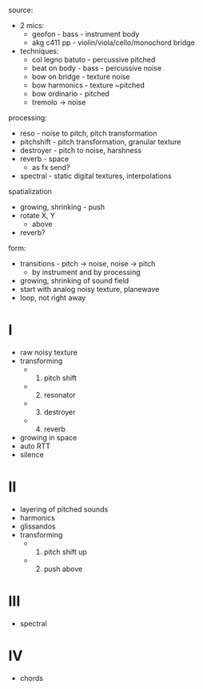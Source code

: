 source: 
- 2 mics: 
    - geofon - bass - instrument body
    - akg c411 pp - violin/viola/cello/monochord bridge
- techniques:
    - col legno batuto - percussive pitched
    - beat on body - bass - percussive noise
    - bow on bridge - texture noise
    - bow harmonics - texture ~pitched 
    - bow ordinario - pitched
    - tremolo -> noise

processing:
- reso - noise to pitch, pitch transformation
- pitchshift - pitch transformation, granular texture
- destroyer - pitch to noise, harshness
- reverb - space
    - as fx send?
- spectral - static digital textures, interpolations

spatialization
- growing, shrinking - push
- rotate X, Y
    - above
- reverb?

form:
- transitions - pitch -> noise, noise -> pitch
    - by instrument and by processing
- growing, shrinking of sound field
- start with analog noisy texture, planewave
- loop, not right away

# I
- raw noisy texture
- transforming
    - 1. pitch shift
    - 2. resonator
    - 3. destroyer
    - 4. reverb
- growing in space
- auto RTT
- silence

# II
- layering of pitched sounds
- harmonics
- glissandos
- transforming
    - 1. pitch shift up
    - 2. push above
    
# III
- spectral

# IV
- chords




